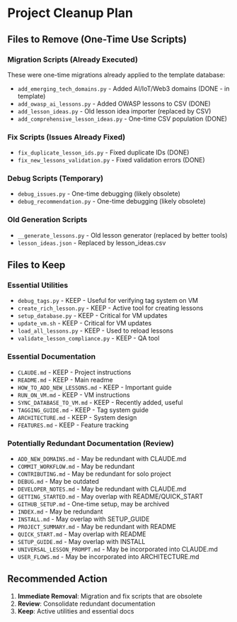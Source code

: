 # Project Cleanup Plan

## Files to Remove (One-Time Use Scripts)

### Migration Scripts (Already Executed)
These were one-time migrations already applied to the template database:
- `add_emerging_tech_domains.py` - Added AI/IoT/Web3 domains (DONE - in template)
- `add_owasp_ai_lessons.py` - Added OWASP lessons to CSV (DONE)
- `add_lesson_ideas.py` - Old lesson idea importer (replaced by CSV)
- `add_comprehensive_lesson_ideas.py` - One-time CSV population (DONE)

### Fix Scripts (Issues Already Fixed)
- `fix_duplicate_lesson_ids.py` - Fixed duplicate IDs (DONE)
- `fix_new_lessons_validation.py` - Fixed validation errors (DONE)

### Debug Scripts (Temporary)
- `debug_issues.py` - One-time debugging (likely obsolete)
- `debug_recommendation.py` - One-time debugging (likely obsolete)

### Old Generation Scripts
- `__generate_lessons.py` - Old lesson generator (replaced by better tools)
- `lesson_ideas.json` - Replaced by lesson_ideas.csv

## Files to Keep

### Essential Utilities
- `debug_tags.py` - KEEP - Useful for verifying tag system on VM
- `create_rich_lesson.py` - KEEP - Active tool for creating lessons
- `setup_database.py` - KEEP - Critical for VM updates
- `update_vm.sh` - KEEP - Critical for VM updates
- `load_all_lessons.py` - KEEP - Used to reload lessons
- `validate_lesson_compliance.py` - KEEP - QA tool

### Essential Documentation
- `CLAUDE.md` - KEEP - Project instructions
- `README.md` - KEEP - Main readme
- `HOW_TO_ADD_NEW_LESSONS.md` - KEEP - Important guide
- `RUN_ON_VM.md` - KEEP - VM instructions
- `SYNC_DATABASE_TO_VM.md` - KEEP - Recently added, useful
- `TAGGING_GUIDE.md` - KEEP - Tag system guide
- `ARCHITECTURE.md` - KEEP - System design
- `FEATURES.md` - KEEP - Feature tracking

### Potentially Redundant Documentation (Review)
- `ADD_NEW_DOMAINS.md` - May be redundant with CLAUDE.md
- `COMMIT_WORKFLOW.md` - May be redundant
- `CONTRIBUTING.md` - May be redundant for solo project
- `DEBUG.md` - May be outdated
- `DEVELOPER_NOTES.md` - May be redundant with CLAUDE.md
- `GETTING_STARTED.md` - May overlap with README/QUICK_START
- `GITHUB_SETUP.md` - One-time setup, may be archived
- `INDEX.md` - May be redundant
- `INSTALL.md` - May overlap with SETUP_GUIDE
- `PROJECT_SUMMARY.md` - May be redundant with README
- `QUICK_START.md` - May overlap with README
- `SETUP_GUIDE.md` - May overlap with INSTALL
- `UNIVERSAL_LESSON_PROMPT.md` - May be incorporated into CLAUDE.md
- `USER_FLOWS.md` - May be incorporated into ARCHITECTURE.md

## Recommended Action

1. **Immediate Removal**: Migration and fix scripts that are obsolete
2. **Review**: Consolidate redundant documentation
3. **Keep**: Active utilities and essential docs
